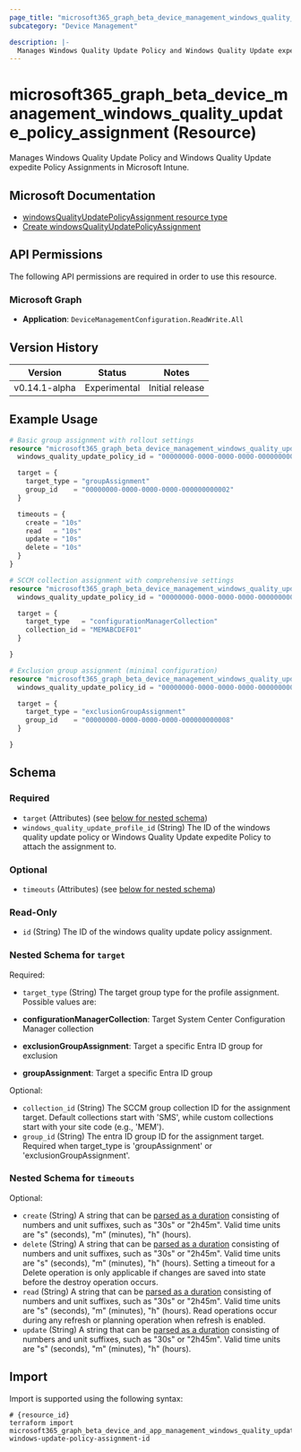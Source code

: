 ```yaml
---
page_title: "microsoft365_graph_beta_device_management_windows_quality_update_policy_assignment Resource - microsoft365"
subcategory: "Device Management"

description: |-
  Manages Windows Quality Update Policy and Windows Quality Update expedite Policy Assignments in Microsoft Intune.
---
```


# microsoft365_graph_beta_device_management_windows_quality_update_policy_assignment (Resource)

Manages Windows Quality Update Policy and Windows Quality Update expedite Policy Assignments in Microsoft Intune.

## Microsoft Documentation

- [windowsQualityUpdatePolicyAssignment resource type](https://learn.microsoft.com/en-us/graph/api/resources/intune-softwareupdate-windowsqualityupdatepolicyassignment?view=graph-rest-beta)
- [Create windowsQualityUpdatePolicyAssignment](https://learn.microsoft.com/en-us/graph/api/intune-softwareupdate-windowsqualityupdatepolicy-post-assignments?view=graph-rest-beta)

## API Permissions

The following API permissions are required in order to use this resource.

### Microsoft Graph

- **Application**: `DeviceManagementConfiguration.ReadWrite.All`

## Version History

| Version | Status | Notes |
|---------|--------|-------|
| v0.14.1-alpha | Experimental | Initial release |

## Example Usage

```terraform
# Basic group assignment with rollout settings
resource "microsoft365_graph_beta_device_management_windows_quality_update_policy_assignment" "group_example" {
  windows_quality_update_policy_id = "00000000-0000-0000-0000-000000000001"

  target = {
    target_type = "groupAssignment"
    group_id    = "00000000-0000-0000-0000-000000000002"
  }

  timeouts = {
    create = "10s"
    read   = "10s"
    update = "10s"
    delete = "10s"
  }
}

# SCCM collection assignment with comprehensive settings
resource "microsoft365_graph_beta_device_management_windows_quality_update_policy_assignment" "sccm_example" {
  windows_quality_update_policy_id = "00000000-0000-0000-0000-000000000004"

  target = {
    target_type   = "configurationManagerCollection"
    collection_id = "MEMABCDEF01"
  }

}

# Exclusion group assignment (minimal configuration)
resource "microsoft365_graph_beta_device_management_windows_quality_update_policy_assignment" "exclusion_example" {
  windows_quality_update_policy_id = "00000000-0000-0000-0000-000000000007"

  target = {
    target_type = "exclusionGroupAssignment"
    group_id    = "00000000-0000-0000-0000-000000000008"
  }

}
```

<!-- schema generated by tfplugindocs -->
## Schema

### Required

- `target` (Attributes) (see [below for nested schema](#nestedatt--target))
- `windows_quality_update_profile_id` (String) The ID of the windows quality update policy or Windows Quality Update expedite Policy to attach the assignment to.

### Optional

- `timeouts` (Attributes) (see [below for nested schema](#nestedatt--timeouts))

### Read-Only

- `id` (String) The ID of the windows quality update policy assignment.

<a id="nestedatt--target"></a>
### Nested Schema for `target`

Required:

- `target_type` (String) The target group type for the profile assignment. Possible values are:

- **configurationManagerCollection**: Target System Center Configuration Manager collection
- **exclusionGroupAssignment**: Target a specific Entra ID group for exclusion
- **groupAssignment**: Target a specific Entra ID group

Optional:

- `collection_id` (String) The SCCM group collection ID for the assignment target. Default collections start with 'SMS', while custom collections start with your site code (e.g., 'MEM').
- `group_id` (String) The entra ID group ID for the assignment target. Required when target_type is 'groupAssignment' or 'exclusionGroupAssignment'.


<a id="nestedatt--timeouts"></a>
### Nested Schema for `timeouts`

Optional:

- `create` (String) A string that can be [parsed as a duration](https://pkg.go.dev/time#ParseDuration) consisting of numbers and unit suffixes, such as "30s" or "2h45m". Valid time units are "s" (seconds), "m" (minutes), "h" (hours).
- `delete` (String) A string that can be [parsed as a duration](https://pkg.go.dev/time#ParseDuration) consisting of numbers and unit suffixes, such as "30s" or "2h45m". Valid time units are "s" (seconds), "m" (minutes), "h" (hours). Setting a timeout for a Delete operation is only applicable if changes are saved into state before the destroy operation occurs.
- `read` (String) A string that can be [parsed as a duration](https://pkg.go.dev/time#ParseDuration) consisting of numbers and unit suffixes, such as "30s" or "2h45m". Valid time units are "s" (seconds), "m" (minutes), "h" (hours). Read operations occur during any refresh or planning operation when refresh is enabled.
- `update` (String) A string that can be [parsed as a duration](https://pkg.go.dev/time#ParseDuration) consisting of numbers and unit suffixes, such as "30s" or "2h45m". Valid time units are "s" (seconds), "m" (minutes), "h" (hours).

## Import

Import is supported using the following syntax:

```shell
# {resource_id}
terraform import microsoft365_graph_beta_device_and_app_management_windows_quality_update_policy_assignment.example windows-update-policy-assignment-id
```